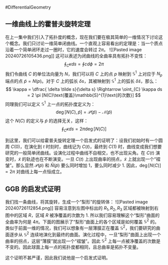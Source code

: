 #DifferentialGeometry 

## 一维曲线上的霍普夫旋转定理

在上一集中我们引入了拓扑度的概念，现在我们要在极其简单的一维情况下讨论这个概念。我们只讨论一维简单闭曲线。一个直观上容易看出的定理是：当一个质点沿着一个简单闭环走过一圈时，它的速度会转过 $2\pi$。
![[Pasted image 20240726105436.png]]
这可以表述为闭曲线的全曲率具有拓扑不变性：
$$
\oint_{C} \kappa ds  = \oint c  d \phi = 2\pi
$$
我们令曲线 $C$ 的单位法向量为 $N$，我们可以将 $C$ 上的点 $p$ 映射到 $\mathbb{S}^{1}$ 上对应于 $N_{p}$ 端点的点 $\tilde p = N(p)$。对于 $C$ 上的弧长 $\delta s$，其被映射到 $\mathbb{S}^{1}$ 上的弧长 $\delta \tilde s$，那么：
$$
\kappa = \dfrac{ \delta \tilde s}{\delta s} \Rightarrow  \oint_{C} \kappa ds = 2 \pi [N(C)\text{覆盖}\mathbb{S}^{1}\text{的次数}]
$$
同理我们可以定义 $\mathbb{S}^{1}$ 上一点的拓扑度定义为：
$$
\deg[N(C) , \tilde p] = \mathcal{P}(\tilde p) - \mathcal{N}(\tilde p)
$$
这个 $N(C)$ 的定义与 $\tilde p$ 的选择无关，这样：
$$
\oint_{C} \kappa ds = 2 \pi  \deg [N(C)]
$$

到这里，我们可以给霍普夫旋转定理一个启发式的证明了：设我们初始时有一个圆周 $C(0)$，在演化到 $t$ 时刻时，曲线记为 $C(t)$，最终到 $C(1)$ 时，曲线变成我们想要研究的一般简单闭曲线。设演化过程中曲线不自相交，也不出现尖角。在 $C(t)$ 演变时，$\tilde x$ 的轨迹也在不断演变。一旦 $C(t)$ 上出现曲率的拐点，$\tilde x$ 上就出现一个“褶皱”。那么显然 $\mathcal{P}(\tilde p)$ 和 $\tilde N(\tilde p)$ 要么同时增加 1，要么同时减少 1. 因此，$\deg [N (C)] = 2 \pi$ 对曲线上每一点恒成立。

## GGB 的启发式证明
我们找一条曲线，将其旋转，生成一个“梨形”的旋转体：
![[Pasted image 20240726112854.png]]
容易注意到左图中标出的 $R_{1},R_{2},R_{3}$ 区域都被映射到右图中的区域 $R$，区域 $R$ 被净覆盖的次数为 1. 所以我们容易理解这个“梨形”曲面的全曲率为何是 $4\pi$。下面的图展示了“梨形“曲面上的各个区域是如何覆盖 $\mathbb{S}^{2}$ 的。类似于前面一维的情况，我们可以想象有一层薄膜正在覆盖 $\mathbb{S}^{2}$，我们要研究的曲面逐步从 $\mathbb{S}^{2}$ 连续地演化到最终的曲面。演化过程中，一旦“梨形”曲面上出现一个曲率的拐点，这层“薄膜”就出现一个“褶皱”。因此 $\mathbb{S}^{2}$ 上每一点被净覆盖的次数是不变的。因此球面上每一点的拓扑度都相同，且总曲率是拓扑不变量。

这个证明不甚严谨，因此我们说他是一个启发式证明。




